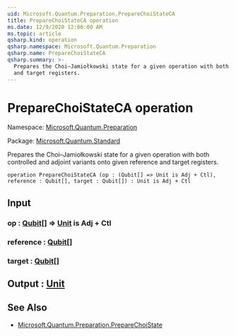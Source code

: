 ```yaml
---
uid: Microsoft.Quantum.Preparation.PrepareChoiStateCA
title: PrepareChoiStateCA operation
ms.date: 12/9/2020 12:00:00 AM
ms.topic: article
qsharp.kind: operation
qsharp.namespace: Microsoft.Quantum.Preparation
qsharp.name: PrepareChoiStateCA
qsharp.summary: >-
  Prepares the Choi–Jamiołkowski state for a given operation with both controlled and adjoint variants onto given reference
  and target registers.
---
```


# PrepareChoiStateCA operation

Namespace: [Microsoft.Quantum.Preparation](xref:Microsoft.Quantum.Preparation)

Package: [Microsoft.Quantum.Standard](https://nuget.org/packages/Microsoft.Quantum.Standard)


Prepares the Choi–Jamiołkowski state for a given operation with both controlled and adjoint variants onto given referenceand target registers.

```qsharp
operation PrepareChoiStateCA (op : (Qubit[] => Unit is Adj + Ctl), reference : Qubit[], target : Qubit[]) : Unit is Adj + Ctl
```


## Input

### op : [Qubit](xref:microsoft.quantum.lang-ref.qubit)[] => [Unit](xref:microsoft.quantum.lang-ref.unit)  is Adj + Ctl




### reference : [Qubit](xref:microsoft.quantum.lang-ref.qubit)[]




### target : [Qubit](xref:microsoft.quantum.lang-ref.qubit)[]





## Output : [Unit](xref:microsoft.quantum.lang-ref.unit)



## See Also

- [Microsoft.Quantum.Preparation.PrepareChoiState](xref:Microsoft.Quantum.Preparation.PrepareChoiState)